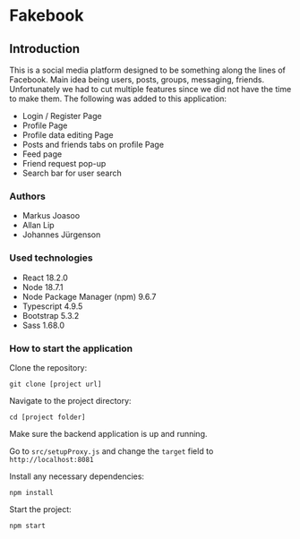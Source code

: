 # Fakebook
## Introduction
This is a social media platform designed to be something along the lines of Facebook. Main idea being users, posts, groups, messaging, friends. Unfortunately we had to cut multiple features since we did not have the time to make them. The following was added to this application:
- Login / Register Page
- Profile Page
- Profile data editing Page
- Posts and friends tabs on profile Page
- Feed page
- Friend request pop-up
- Search bar for user search


### Authors
- Markus Joasoo
- Allan Lip
- Johannes Jürgenson

### Used technologies
- React 18.2.0
- Node 18.7.1
- Node Package Manager (npm) 9.6.7
- Typescript 4.9.5
- Bootstrap 5.3.2
- Sass 1.68.0


### How to start the application
Clone the repository:

`git clone [project url]`

Navigate to the project directory:

`cd [project folder]`

Make sure the backend application is up and running.

Go to `src/setupProxy.js` and change the `target` field to `http://localhost:8081`

Install any necessary dependencies:

`npm install`

Start the project:

`npm start`
